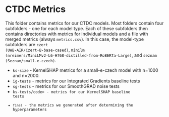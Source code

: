 # CTDC Metrics

This folder contains metrics for our CTDC models.
Most folders contain four subfolders - one for each model type. Each of these subfolders then contains directories with
metrics for individual models and a file with merged metrics (always <code>metrics.csv</code>). In this case, the model-type subfolders are <code>czert (UWB-AIR/Czert-B-base-cased)</code>, 
<code>minilm (nreimers/MiniLMv2-L6-H768-distilled-from-RoBERTa-Large)</code>, and <code>seznam (Seznam/small-e-czech)</code>.

* <code>ks-size</code> - KernelSHAP metrics for a small-e-czech model with n=1000 and n=2000. 
* <code>ig-tests</code> - metrics for our Integrated Gradients baseline tests
* <code>sg-tests</code> - metrics for our SmoothGRAD noise tests
* <code>ks-tests/code> - metrics for our KernelSHAP baseline tests
* <code>final</code> - the metrics we generated after determining the hyperparameters